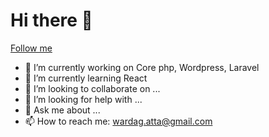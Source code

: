   <h1> Hi there 👋 </h1>
  
  <a href="https://twitter.com/AttaullahKhanWr"> Follow me </a>

- 🔭 I’m currently working on Core php, Wordpress, Laravel
- 🌱 I’m currently learning React 
- 👯 I’m looking to collaborate on ...
- 🤔 I’m looking for help with ...
- 💬 Ask me about ...
- 📫 How to reach me: wardag.atta@gmail.com


